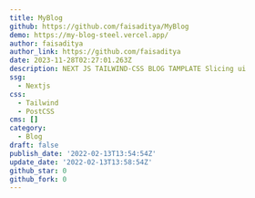 ```yaml
---
title: MyBlog
github: https://github.com/faisaditya/MyBlog
demo: https://my-blog-steel.vercel.app/
author: faisaditya
author_link: https://github.com/faisaditya
date: 2023-11-28T02:27:01.263Z
description: NEXT JS TAILWIND-CSS BLOG TAMPLATE Slicing ui
ssg:
  - Nextjs
css:
  - Tailwind
  - PostCSS
cms: []
category:
  - Blog
draft: false
publish_date: '2022-02-13T13:54:54Z'
update_date: '2022-02-13T13:58:54Z'
github_star: 0
github_fork: 0
---
```

